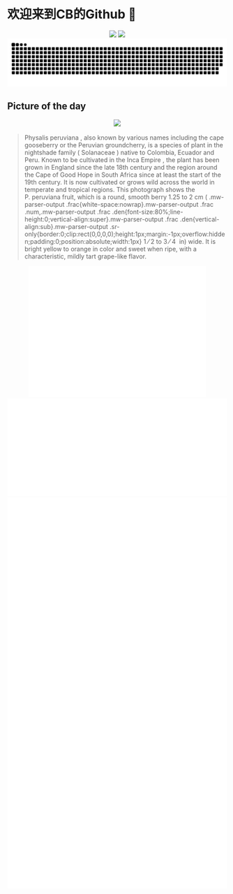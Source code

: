 
# 欢迎来到CB的Github 👋

<div align="center">
  <img height="137px" src="https://github-readme-stats.vercel.app/api?username=SuperCB&show_icons=true&theme=radical" />
  <img height="137px" src="https://github-readme-stats.vercel.app/api/top-langs/?username=SuperCB&hide_title=true&hide_border=true&layout=compact&langs_count=6&text_color=000&icon_color=fff" />
</div>


<div align="center">
    <img src="./contribution-snake/github-contribution-grid-snake.svg" />
</div>



## Picture of the day
<div align="center">
  <img width=400px src="https://upload.wikimedia.org/wikipedia/commons/thumb/6/6c/Physalis_peruviana_fruits_close-up.jpg/600px-Physalis_peruviana_fruits_close-up.jpg" />
</div>

>Physalis peruviana , also known by various names including the cape gooseberry or the Peruvian groundcherry, is a species of plant in the nightshade family ( Solanaceae ) native to Colombia, Ecuador and Peru. Known to be cultivated in the  Inca Empire , the plant has been grown in England since the late 18th century and the region around the  Cape of Good Hope  in South Africa since at least the start of the 19th century. It is now cultivated or grows wild across the world in  temperate  and  tropical  regions. This photograph shows the  P. peruviana  fruit, which is a round, smooth  berry  1.25 to 2 cm ( .mw-parser-output .frac{white-space:nowrap}.mw-parser-output .frac .num,.mw-parser-output .frac .den{font-size:80%;line-height:0;vertical-align:super}.mw-parser-output .frac .den{vertical-align:sub}.mw-parser-output .sr-only{border:0;clip:rect(0,0,0,0);height:1px;margin:-1px;overflow:hidden;padding:0;position:absolute;width:1px} 1 ⁄ 2  to  3 ⁄ 4  in) wide. It is bright yellow to orange in color and sweet when ripe, with a characteristic, mildly tart grape-like flavor.



<div align="center">
  <img height="300px" src="base_metrics.svg" />
  <img  src="metrics.plugin.calendar.full.svg" />
</div>


<div align="center">
  <img  src="plugin_metrics.svg" /> 
</div>
